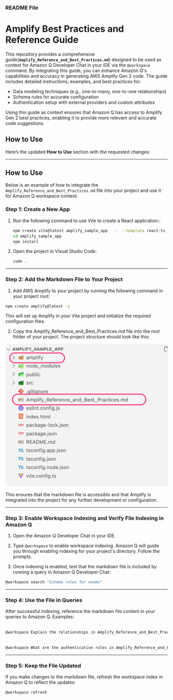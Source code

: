 
### README File

# Amplify Best Practices and Reference Guide

This repository provides a comprehensive guide(**`Amplify_Reference_and_Best_Practices.md`**) designed to be used as context for Amazon Q Developer Chat in your IDE via the `@workspace` command. By integrating this guide, you can enhance Amazon Q's capabilities and accuracy in generating AWS Amplify Gen 2 code. The guide includes detailed instructions, examples, and best practices for:

- Data modeling techniques (e.g., one-to-many, one-to-one relationships)
- Schema rules for accurate configuration
- Authentication setup with external providers and custom attributes

Using this guide as context ensures that Amazon Q has access to Amplify Gen 2 best practices, enabling it to provide more relevant and accurate code suggestions.

## How to Use

Here’s the updated **How to Use** section with the requested changes:

---

## How to Use

Below is an example of how to integrate the `Amplify_Reference_and_Best_Practices.md` file into your project and use it for Amazon Q workspace context.

### Step 1: Create a New App

1. Run the following command to use Vite to create a React application::

   ```bash
   npm create vite@latest amplify_sample_app   -- --template react-ts -y
   cd amplify_sample_app
   npm install
   ```

2. Open the project in Visual Studio Code:

   ```bash
   code .
   ```

---

### Step 2: Add the Markdown File to Your Project

1. Add AWS Amplify to your project by running the following command in your project root:

```bash
npm create amplify@latest -y
```

This will set up Amplify in your Vite project and initialize the required configuration files.

2. Copy the Amplify_Reference_and_Best_Practices.md file into the root folder of your project. The project structure should look like this:

![project-structure](project_folders.png)

This ensures that the markdown file is accessible and that Amplify is integrated into the project for any further development or configuration.

---

### Step 3: Enable Workspace Indexing and Verify File Indexing in Amazon Q

1. Open the Amazon Q Developer Chat in your IDE.

2. Type `@workspace` to enable workspace indexing. Amazon Q will guide you through enabling indexing for your project's directory. Follow the prompts.

3. Once indexing is enabled, test that the markdown file is included by running a query in Amazon Q Developer Chat:

```bash
@workspace search "Schema rules for enums"
```

---

### Step 4: Use the File in Queries

After successful indexing, reference the markdown file content in your queries to Amazon Q. Examples:

```bash

@workspace Explain the relationships in Amplify_Reference_and_Best_Practices.md

```

```bash

@workspace What are the authentication rules in Amplify_Reference_and_Best_Practices.md?

```

---

### Step 5: Keep the File Updated

If you make changes to the markdown file, refresh the workspace index in Amazon Q to reflect the updates:

```bash
@workspace refresh
```
